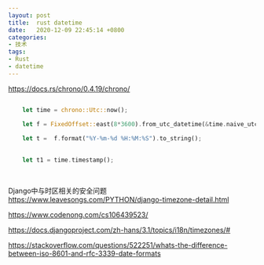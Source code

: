 ```yaml
---
layout: post
title:  rust datetime
date:   2020-12-09 22:45:14 +0800
categories:
- 技术
tags:
- Rust
- datetime
---
```


https://docs.rs/chrono/0.4.19/chrono/

```rust

	let time = chrono::Utc::now();

    let f = FixedOffset::east(8*3600).from_utc_datetime(&time.naive_utc());
    
    let t =  f.format("%Y-%m-%d %H:%M:%S").to_string();
    

    let t1 = time.timestamp();
	
	
```


Django中与时区相关的安全问题 https://www.leavesongs.com/PYTHON/django-timezone-detail.html

https://www.codenong.com/cs106439523/

https://docs.djangoproject.com/zh-hans/3.1/topics/i18n/timezones/#

https://stackoverflow.com/questions/522251/whats-the-difference-between-iso-8601-and-rfc-3339-date-formats

